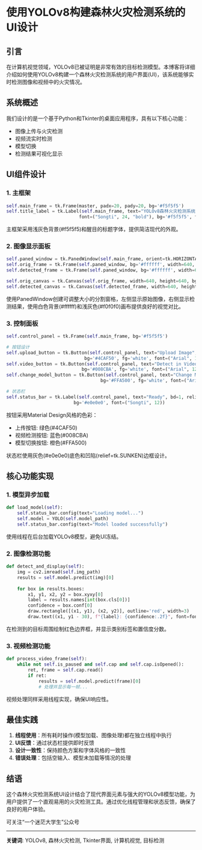 # 使用YOLOv8构建森林火灾检测系统的UI设计

## 引言

在计算机视觉领域，YOLOv8已被证明是非常有效的目标检测模型。本博客将详细介绍如何使用YOLOv8构建一个森林火灾检测系统的用户界面(UI)，该系统能够实时检测图像和视频中的火灾情况。

## 系统概述

我们设计的是一个基于Python和Tkinter的桌面应用程序，具有以下核心功能：
- 图像上传与火灾检测
- 视频流实时检测
- 模型切换
- 检测结果可视化显示

## UI组件设计

### 1. 主框架

```python
self.main_frame = tk.Frame(master, padx=20, pady=20, bg='#f5f5f5')
self.title_label = tk.Label(self.main_frame, text="YOLOv8森林火灾检测系统", 
                           font=("Songti", 24, "bold"), bg='#f5f5f5', fg='#333333')
```

主框架采用浅灰色背景(#f5f5f5)和醒目的标题字体，提供简洁现代的外观。

### 2. 图像显示面板

```python
self.paned_window = tk.PanedWindow(self.main_frame, orient=tk.HORIZONTAL)
self.orig_frame = tk.Frame(self.paned_window, bg='#ffffff', width=640, height=680)
self.detected_frame = tk.Frame(self.paned_window, bg='#ffffff', width=640, height=680)

self.orig_canvas = tk.Canvas(self.orig_frame, width=640, height=640, bg='#f0f0f0')
self.detected_canvas = tk.Canvas(self.detected_frame, width=640, height=640, bg='#f0f0f0')
```

使用PanedWindow创建可调整大小的分割窗格，左侧显示原始图像，右侧显示检测结果，使用白色背景(#ffffff)和浅灰色(#f0f0f0)画布提供良好的视觉对比。

### 3. 控制面板

```python
self.control_panel = tk.Frame(self.main_frame, bg='#f5f5f5')

# 按钮设计
self.upload_button = tk.Button(self.control_panel, text="Upload Image", 
                             bg='#4CAF50', fg='white', font=("Arial", 12, "bold"))
self.video_button = tk.Button(self.control_panel, text="Detect in Video",
                            bg='#008CBA', fg='white', font=("Arial", 12, "bold"))
self.change_model_button = tk.Button(self.control_panel, text="Change Model",
                                   bg='#FFA500', fg='white', font=("Arial", 12, "bold"))

# 状态栏
self.status_bar = tk.Label(self.control_panel, text="Ready", bd=1, relief=tk.SUNKEN, 
                         bg='#e0e0e0', font=("Songti", 12))
```

按钮采用Material Design风格的色彩：
- 上传按钮: 绿色(#4CAF50)
- 视频检测按钮: 蓝色(#008CBA)
- 模型切换按钮: 橙色(#FFA500)

状态栏使用灰色(#e0e0e0)底色和凹陷(relief=tk.SUNKEN)边框设计。

## 核心功能实现

### 1. 模型异步加载

```python
def load_model(self):
    self.status_bar.config(text="Loading model...")
    self.model = YOLO(self.model_path)
    self.status_bar.config(text="Model loaded successfully")
```

使用线程在后台加载YOLOv8模型，避免UI冻结。

### 2. 图像检测功能

```python
def detect_and_display(self):
    img = cv2.imread(self.img_path)
    results = self.model.predict(img)[0]
  
    for box in results.boxes:
        x1, y1, x2, y2 = box.xyxy[0]
        label = results.names[int(box.cls[0])]
        confidence = box.conf[0]
        draw.rectangle([(x1, y1), (x2, y2)], outline='red', width=3)
        draw.text((x1, y1 - 30), f"{label}: {confidence:.2f}", font=font, fill='red')
```

在检测到的目标周围绘制红色边界框，并显示类别标签和置信度分数。

### 3. 视频检测功能

```python
def process_video_frame(self):
    while not self.is_paused and self.cap and self.cap.isOpened():
        ret, frame = self.cap.read()
        if ret:
            results = self.model.predict(frame)[0]
            # 处理并显示每一帧...
```

视频处理同样采用线程实现，确保UI响应性。

## 最佳实践

1. **线程使用**：所有耗时操作(模型加载、图像处理)都在独立线程中执行
2. **UI反馈**：通过状态栏提供即时反馈
3. **设计一致性**：保持颜色方案和字体风格的一致性
4. **错误处理**：包括空输入、模型未加载等情况的处理

## 结语

这个森林火灾检测系统UI设计结合了现代界面元素与强大的YOLOv8模型功能，为用户提供了一个直观易用的火灾检测工具。通过优化线程管理和状态反馈，确保了良好的用户体验。

可关注“一个迷茫大学生”公众号

---

**关键词**: YOLOv8, 森林火灾检测, Tkinter界面, 计算机视觉, 目标检测